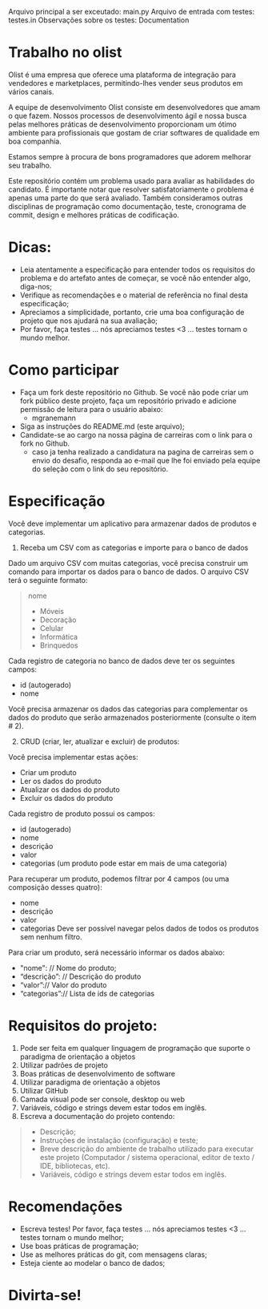 Arquivo principal a ser exceutado: main.py
Arquivo de entrada com testes: testes.in
Observações sobre os testes: Documentation

# Trabalho no olist
Olist é uma empresa que oferece uma plataforma de integração para vendedores e marketplaces, permitindo-lhes vender seus produtos em vários canais.

A equipe de desenvolvimento Olist consiste em desenvolvedores que amam o que fazem. Nossos processos de desenvolvimento ágil e nossa busca pelas melhores práticas de desenvolvimento proporcionam um ótimo ambiente para profissionais que gostam de criar softwares de qualidade em boa companhia.

Estamos sempre à procura de bons programadores que adorem melhorar seu trabalho. 

Este repositório contém um problema usado para avaliar as habilidades do candidato. É importante notar que resolver satisfatoriamente o problema é apenas uma parte do que será avaliado. Também consideramos outras disciplinas de programação como documentação, teste, cronograma de commit, design e melhores práticas de codificação.


# Dicas:

* Leia atentamente a especificação para entender todos os requisitos do problema e do artefato antes de começar, se você não entender algo, diga-nos;
* Verifique as recomendações e o material de referência no final desta especificação;
* Apreciamos a simplicidade, portanto, crie uma boa configuração de projeto que nos ajudará na sua avaliação;
* Por favor, faça testes ... nós apreciamos testes <3 ... testes tornam o mundo melhor.

# Como participar
* Faça um fork deste repositório no Github. Se você não pode criar um fork público deste projeto, faça um repositório privado e adicione permissão de leitura para o usuário abaixo:
  + mgranemann
* Siga as instruções do README.md (este arquivo);
* Candidate-se ao cargo na nossa página de carreiras com o link para o fork no Github.
  + caso ja tenha realizado a candidatura na pagina de carreiras sem o envio do desafio, responda ao e-mail que lhe foi enviado pela equipe do seleção com o link do seu repositório.



# Especificação
Você deve implementar um aplicativo para armazenar dados de produtos e categorias.

1. Receba um CSV com as categorias e importe para o banco de dados

  Dado um arquivo CSV com muitas categorias, você precisa construir um comando para importar os dados para o banco de dados. O arquivo CSV terá o seguinte formato:

> nome
> * Móveis
> * Decoração
> * Celular 
> * Informática
> * Brinquedos

Cada registro de categoria no banco de dados deve ter os seguintes campos:
* id (autogerado)
* nome

Você precisa armazenar os dados das categorias para complementar os dados do produto que serão armazenados posteriormente (consulte o item # 2).


2. CRUD (criar, ler, atualizar e excluir) de produtos:

Você precisa implementar estas ações:
* Criar um produto
* Ler os dados do produto
* Atualizar os dados do produto
* Excluir os dados do produto

Cada registro de produto possui os campos:
* id (autogerado)
* nome
* descrição
* valor
* categorias (um produto pode estar em mais de uma categoria)

Para recuperar um produto, podemos filtrar por 4 campos (ou uma composição desses quatro):
* nome
* descrição
* valor
* categorias
Deve ser possível navegar pelos dados de todos os produtos sem nenhum filtro.

Para criar um produto, será necessário informar os dados abaixo:
* "nome": // Nome do produto;
* “descrição”: // Descrição do produto
* “valor”:// Valor do produto
* “categorias”:// Lista de ids de categorias


# Requisitos do projeto:
1. Pode ser feita em qualquer linguagem de programação que suporte o paradigma de orientação a objetos
2. Utilizar padrões de projeto
3. Boas práticas de desenvolvimento de software
4. Utilizar paradigma de orientação a objetos
5. Utilizar GitHub
6. Camada visual pode ser console, desktop ou web
7. Variáveis, código e strings devem estar todos em inglês.
8. Escreva a documentação do projeto contendo:

>  * Descrição;
>  * Instruções de instalação (configuração) e teste;
>  * Breve descrição do ambiente de trabalho utilizado para executar este projeto (Computador / sistema operacional, editor de texto / IDE, bibliotecas, etc).
>  * Variáveis, código e strings devem estar todos em inglês.
  
# Recomendações
  * Escreva testes! Por favor, faça testes ... nós apreciamos testes <3 ... testes tornam o mundo melhor;
  * Use boas práticas de programação;
  * Use as melhores práticas do git, com mensagens claras;
  * Esteja ciente ao modelar o banco de dados;

# Divirta-se!

